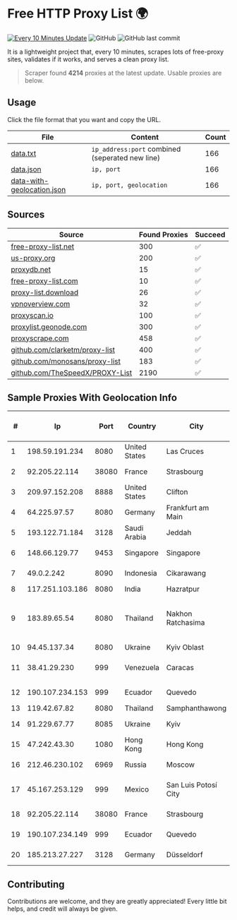 
# Free HTTP Proxy List 🌍

[![Every 10 Minutes Update](https://github.com/mertguvencli/http-proxy-list/actions/workflows/main.yml/badge.svg?branch=main)](https://github.com/mertguvencli/http-proxy-list/actions/workflows/main.yml)
![GitHub](https://img.shields.io/github/license/mertguvencli/http-proxy-list)
![GitHub last commit](https://img.shields.io/github/last-commit/mertguvencli/http-proxy-list)

It is a lightweight project that, every 10 minutes, scrapes lots of free-proxy sites, validates if it works, and serves a clean proxy list.


> Scraper found **4214** proxies at the latest update. Usable proxies are below.

## Usage

Click the file format that you want and copy the URL.


|File|Content|Count|
|----|-------|-----|
|[data.txt](https://raw.githubusercontent.com/mertguvencli/http-proxy-list/main/proxy-list/data.txt)|`ip_address:port` combined (seperated new line)|166|
|[data.json](https://raw.githubusercontent.com/mertguvencli/http-proxy-list/main/proxy-list/data.json)|`ip, port`|166|
|[data-with-geolocation.json](https://raw.githubusercontent.com/mertguvencli/http-proxy-list/main/proxy-list/data-with-geolocation.json)|`ip, port, geolocation`|166|

## Sources

|Source|Found Proxies|Succeed|
|------|-------------|-------|
|[free-proxy-list.net](https://free-proxy-list.net)|300|✅|
|[us-proxy.org](https://www.us-proxy.org)|200|✅|
|[proxydb.net](http://proxydb.net)|15|✅|
|[free-proxy-list.com](https://free-proxy-list.com/?page=&port=&type%5B%5D=http&type%5B%5D=https&up_time=0&search=Search)|10|✅|
|[proxy-list.download](https://www.proxy-list.download/HTTP)|26|✅|
|[vpnoverview.com](https://vpnoverview.com/privacy/anonymous-browsing/free-proxy-servers)|32|✅|
|[proxyscan.io](https://www.proxyscan.io)|100|✅|
|[proxylist.geonode.com](https://proxylist.geonode.com/api/proxy-list?limit=300&page=1&sort_by=lastChecked&sort_type=desc&protocols=http,https)|300|✅|
|[proxyscrape.com](https://api.proxyscrape.com/v2/?request=displayproxies&protocol=http&timeout=10000&country=all&ssl=all&anonymity=all)|458|✅|
|[github.com/clarketm/proxy-list](https://raw.githubusercontent.com/clarketm/proxy-list/master/proxy-list-raw.txt)|400|✅|
|[github.com/monosans/proxy-list](https://raw.githubusercontent.com/monosans/proxy-list/main/proxies/http.txt)|183|✅|
|[github.com/TheSpeedX/PROXY-List](https://raw.githubusercontent.com/TheSpeedX/PROXY-List/master/http.txt)|2190|✅|


## Sample Proxies With Geolocation Info

|#|Ip|Port|Country|City|Internet Service Provider|
|-|--|----|-------|----|-------------------------|
|1|198.59.191.234|8080|United States|Las Cruces|TDS TELECOM|
|2|92.205.22.114|38080|France|Strasbourg|GD MASS Network|
|3|209.97.152.208|8888|United States|Clifton|DigitalOcean, LLC|
|4|64.225.97.57|8080|Germany|Frankfurt am Main|DigitalOcean, LLC|
|5|193.122.71.184|3128|Saudi Arabia|Jeddah|Oracle Corporation|
|6|148.66.129.77|9453|Singapore|Singapore|GoDaddy.com, LLC|
|7|49.0.2.242|8090|Indonesia|Cikarawang|PT Usaha Adi Sanggoro|
|8|117.251.103.186|8080|India|Hazratpur|BSNL Internet|
|9|183.89.65.54|8080|Thailand|Nakhon Ratchasima|Triple T Broadband Public Company Limited|
|10|94.45.137.34|8080|Ukraine|Kyiv Oblast|Kievline LLC|
|11|38.41.29.230|999|Venezuela|Caracas|MDS TELECOM C.A.|
|12|190.107.234.153|999|Ecuador|Quevedo|CINECABLE TV|
|13|119.42.67.82|8080|Thailand|Samphanthawong|CAT-BB|
|14|91.229.67.77|8085|Ukraine|Kyiv|INFOAURA-MNT|
|15|47.242.43.30|1080|Hong Kong|Hong Kong|Alibaba.com LLC|
|16|212.46.230.102|6969|Russia|Moscow|PJSC "Vimpelcom"|
|17|45.167.253.129|999|Mexico|San Luis Potosí City|QDS NETWORKS SA DE CV|
|18|92.205.22.114|38080|France|Strasbourg|GD MASS Network|
|19|190.107.234.149|999|Ecuador|Quevedo|CINECABLE TV|
|20|185.213.27.227|3128|Germany|Düsseldorf|Contabo GmbH|



## Contributing

Contributions are welcome, and they are greatly appreciated! Every
little bit helps, and credit will always be given.

